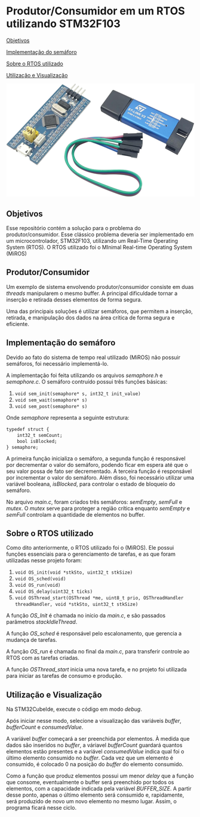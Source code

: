# Produtor/Consumidor em um RTOS utilizando STM32F103

[Objetivos](#objetivos)

[Implementação do semáforo](#implementação-do-semáforo)

[Sobre o RTOS utilizado](#sobre-o-rtos-utilizado)

[Utilização e Visualização](#utilização-e-visualização)

![BluepillStlink](/assets/bluepill_stlink.jpg)

## Objetivos
Esse repositório contém a solução para o problema do produtor/consumidor. Esse clássico problema deveria ser implementado em um microcontrolador, STM32F103, utilizando um Real-Time Operating System (RTOS). O RTOS utilizado foi o MInimal Real-time Operating System (MiROS)

## Produtor/Consumidor
Um exemplo de sistema envolvendo produtor/consumidor consiste em duas *threads* manipularem o mesmo buffer. A principal dificuldade tornar a inserção e retirada desses elementos de forma segura. 

Uma das principais soluções é utilizar semáforos, que permitem a inserção, retirada, e manipulação dos dados na área crítica de forma segura e eficiente. 

## Implementação do semáforo
Devido ao fato do sistema de tempo real utilizado (MiROS) não possuir semáforos, foi necessário implementá-lo.

A implementação foi feita utilizando os arquivos *semaphore.h* e *semaphore.c*. O semáforo contruído possui três funções básicas:

1. `void sem_init(semaphore* s, int32_t init_value)`
2. `void sem_wait(semaphore* s)`
3. `void sem_post(semaphore* s)`

Onde *semaphore* representa a seguinte estrutura:
```
typedef struct {
	int32_t semCount;
	bool isBlocked;
} semaphore;
```

A primeira função inicializa o semáforo, a segunda função é responsável por decrementar o valor do semáforo, podendo ficar em espera até que o seu valor possa de fato ser decrementado. A terceira função é responsável por incrementar o valor do semáforo. Além disso, foi necessário utilizar uma variável booleana, *isBlocked*, para controlar o estado de bloqueio do semáforo.

No arquivo *main.c*, foram criados três semáforos: *semEmpty*, *semFull* e *mutex*. O *mutex* serve para proteger a região crítica enquanto *semEmpty* e *semFull* controlam a quantidade de elementos no buffer.

## Sobre o RTOS utilizado
Como dito anteriormente, o RTOS utilizado foi o (MiROS). Ele possui funções essenciais para o gerenciamento de tarefas, e as que foram utilizadas nesse projeto foram:
1. `void OS_init(void *stkSto, uint32_t stkSize)`
2. `void OS_sched(void)`
3. `void OS_run(void)`
4. `void OS_delay(uint32_t ticks)`
5. `void OSThread_start(OSThread *me, uint8_t prio, OSThreadHandler threadHandler, void *stkSto, uint32_t stkSize)`

A função *OS_Init* é chamada no início da *main.c*, e são passados parâmetros *stackIdleThread*.

A função *OS_sched* é responsável pelo escalonamento, que gerencia a mudança de tarefas.

A função *OS_run* é chamada no final da *main.c*, para transferir controle ao RTOS com as tarefas criadas.

A função *OSThread_start* inicia uma nova tarefa, e no projeto foi utilizada para iniciar as tarefas de consumo e produção.

## Utilização e Visualização
Na STM32CubeIde, execute o código em modo *debug*. 

Após iniciar nesse modo, selecione a visualização das variáveis *buffer*, *bufferCount* e *consumedValue*.   

A variável *buffer* começará a ser preenchida por elementos. À medida que dados são inseridos no *buffer*, a váriavel *bufferCount* guardará quantos elementos estão presentes e a variável *consumedValue* indica qual foi o último elemento consumido no *buffer*. Cada vez que um elemento é consumido, é colocado 0 na posição do *buffer* do elemento consumido.

Como a função que produz elementos possui um menor *delay* que a função que consome, eventualmente o buffer será preenchido por todos os elementos, com a capacidade indicada pela variável *BUFFER_SIZE*. A partir desse ponto, apenas o último elemento será consumido e, rapidamente, será produzido de novo um novo elemento no mesmo lugar. Assim, o programa ficará nesse ciclo.